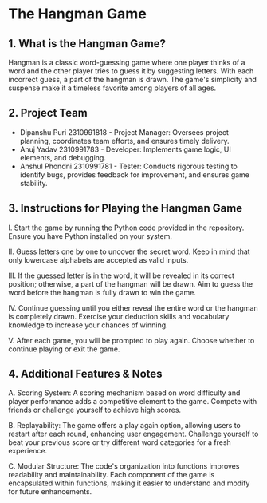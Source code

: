 # The Hangman Game

## 1. What is the Hangman Game?
Hangman is a classic word-guessing game where one player thinks of a word and the other player tries to guess it by suggesting letters. With each incorrect guess, a part of the hangman is drawn. The game's simplicity and suspense make it a timeless favorite among players of all ages.

## 2. Project Team
- Dipanshu Puri 2310991818 - Project Manager: Oversees project planning, coordinates team efforts, and ensures timely delivery.
- Anuj Yadav 2310991783 - Developer: Implements game logic, UI elements, and debugging.
- Anshul Phondni 2310991781 - Tester: Conducts rigorous testing to identify bugs, provides feedback for improvement, and ensures game stability.

## 3. Instructions for Playing the Hangman Game
I. Start the game by running the Python code provided in the repository. Ensure you have Python installed on your system.

II. Guess letters one by one to uncover the secret word. Keep in mind that only lowercase alphabets are accepted as valid inputs.

III. If the guessed letter is in the word, it will be revealed in its correct position; otherwise, a part of the hangman will be drawn. Aim to guess the word before the hangman is fully drawn to win the game.

IV. Continue guessing until you either reveal the entire word or the hangman is completely drawn. Exercise your deduction skills and vocabulary knowledge to increase your chances of winning.

V. After each game, you will be prompted to play again. Choose whether to continue playing or exit the game.

## 4. Additional Features & Notes
A. Scoring System: A scoring mechanism based on word difficulty and player performance adds a competitive element to the game. Compete with friends or challenge yourself to achieve high scores.

B. Replayability: The game offers a play again option, allowing users to restart after each round, enhancing user engagement. Challenge yourself to beat your previous score or try different word categories for a fresh experience.

C. Modular Structure: The code's organization into functions improves readability and maintainability. Each component of the game is encapsulated within functions, making it easier to understand and modify for future enhancements.
